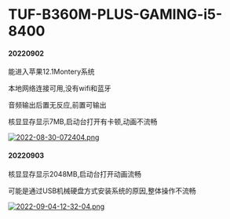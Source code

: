 # TUF-B360M-PLUS-GAMING-i5-8400   

#### 20220902  

能进入苹果12.1Montery系统  

本地网络连接可用,没有wifi和蓝牙  

音频输出后置无反应,前置可输出  

核显显存显示7MB,启动台打开有卡顿,动画不流畅  



[![2022-08-30-072404.png](https://i.postimg.cc/5tS5b97Q/2022-08-30-072404.png)](https://postimg.cc/p9y5BvtP)  

#### 20220903

核显显存显示2048MB,启动台打开动画流畅  

可能是通过USB机械硬盘方式安装系统的原因,整体操作不流畅  

[![2022-09-04-12-32-04.png](https://i.postimg.cc/zf6w6Lg2/2022-09-04-12-32-04.png)](https://postimg.cc/wt5ssjFD)  










